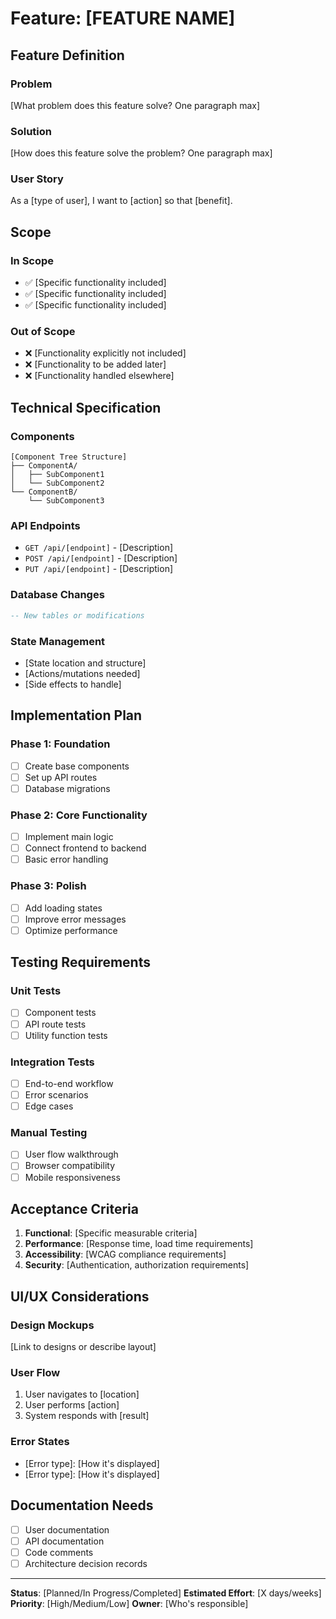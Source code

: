 # Feature: [FEATURE NAME]

## Feature Definition

### Problem

[What problem does this feature solve? One paragraph max]

### Solution

[How does this feature solve the problem? One paragraph max]

### User Story

As a [type of user], I want to [action] so that [benefit].

## Scope

### In Scope

- ✅ [Specific functionality included]
- ✅ [Specific functionality included]
- ✅ [Specific functionality included]

### Out of Scope

- ❌ [Functionality explicitly not included]
- ❌ [Functionality to be added later]
- ❌ [Functionality handled elsewhere]

## Technical Specification

### Components

```
[Component Tree Structure]
├── ComponentA/
│   ├── SubComponent1
│   └── SubComponent2
└── ComponentB/
    └── SubComponent3
```

### API Endpoints

- `GET /api/[endpoint]` - [Description]
- `POST /api/[endpoint]` - [Description]
- `PUT /api/[endpoint]` - [Description]

### Database Changes

```sql
-- New tables or modifications
```

### State Management

- [State location and structure]
- [Actions/mutations needed]
- [Side effects to handle]

## Implementation Plan

### Phase 1: Foundation

- [ ] Create base components
- [ ] Set up API routes
- [ ] Database migrations

### Phase 2: Core Functionality

- [ ] Implement main logic
- [ ] Connect frontend to backend
- [ ] Basic error handling

### Phase 3: Polish

- [ ] Add loading states
- [ ] Improve error messages
- [ ] Optimize performance

## Testing Requirements

### Unit Tests

- [ ] Component tests
- [ ] API route tests
- [ ] Utility function tests

### Integration Tests

- [ ] End-to-end workflow
- [ ] Error scenarios
- [ ] Edge cases

### Manual Testing

- [ ] User flow walkthrough
- [ ] Browser compatibility
- [ ] Mobile responsiveness

## Acceptance Criteria

1. **Functional**: [Specific measurable criteria]
2. **Performance**: [Response time, load time requirements]
3. **Accessibility**: [WCAG compliance requirements]
4. **Security**: [Authentication, authorization requirements]

## UI/UX Considerations

### Design Mockups

[Link to designs or describe layout]

### User Flow

1. User navigates to [location]
2. User performs [action]
3. System responds with [result]

### Error States

- [Error type]: [How it's displayed]
- [Error type]: [How it's displayed]

## Documentation Needs

- [ ] User documentation
- [ ] API documentation
- [ ] Code comments
- [ ] Architecture decision records

---

**Status**: [Planned/In Progress/Completed] **Estimated Effort**: [X days/weeks]
**Priority**: [High/Medium/Low] **Owner**: [Who's responsible]
